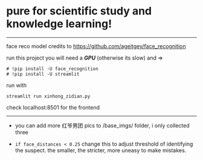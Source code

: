 
# pure for scientific study and knowledge learning!


--- 

face reco model credits to https://github.com/ageitgey/face_recognition

run this project you will need a ***GPU*** (otherwise its slow) and => 

```
# !pip install -U face_recognition
# !pip install -U streamlit
```

run with 

```
streamlit run xinhong_zidian.py
```

check localhost:8501 for the frontend


---

- you can add more 红爷男团 pics to /base_imgs/ folder, i only collected three

- `if face_distances < 0.25` change this to adjust threshold of identifying the suspect. the smaller, the stricter, more uneasy to make mistakes.